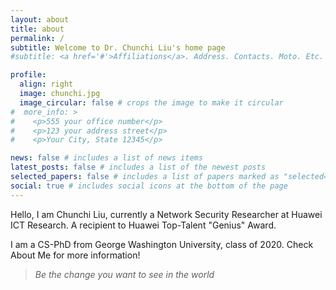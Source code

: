 ```yaml
---
layout: about
title: about
permalink: /
subtitle: Welcome to Dr. Chunchi Liu's home page
#subtitle: <a href='#'>Affiliations</a>. Address. Contacts. Moto. Etc.

profile:
  align: right
  image: chunchi.jpg
  image_circular: false # crops the image to make it circular
#  more_info: >
#    <p>555 your office number</p>
#    <p>123 your address street</p>
#    <p>Your City, State 12345</p>

news: false # includes a list of news items
latest_posts: false # includes a list of the newest posts
selected_papers: false # includes a list of papers marked as "selected={true}"
social: true # includes social icons at the bottom of the page
---
```


Hello, I am Chunchi Liu, currently a Network Security Researcher at Huawei ICT Research. A recipient to Huawei Top-Talent "Genius" Award.

I am a CS-PhD from George Washington University, class of 2020. Check About Me for more information!

> _Be the change you want to see in the world_

[//]: # (I am building Huawei's next-generation trustworthy network architecture. )

[//]: # (Put your address / P.O. box / other info right below your picture. You can also disable any of these elements by editing `profile` property of the YAML header of your `_pages/about.md`. Edit `_bibliography/papers.bib` and Jekyll will render your [publications page]&#40;/al-folio/publications/&#41; automatically.)

[//]: # ()
[//]: # (Link to your social media connections, too. This theme is set up to use [Font Awesome icons]&#40;https://fontawesome.com/&#41; and [Academicons]&#40;https://jpswalsh.github.io/academicons/&#41;, like the ones below. Add your Facebook, Twitter, LinkedIn, Google Scholar, or just disable all of them.)
